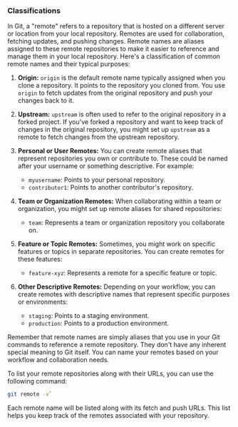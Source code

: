 ### Classifications

In Git, a "remote" refers to a repository that is hosted on a different server or location from your local repository. Remotes are used for collaboration, fetching updates, and pushing changes. Remote names are aliases assigned to these remote repositories to make it easier to reference and manage them in your local repository. Here's a classification of common remote names and their typical purposes:

1. **Origin:** `origin` is the default remote name typically assigned when you clone a repository. It points to the repository you cloned from. You use `origin` to fetch updates from the original repository and push your changes back to it.
    
2. **Upstream:** `upstream` is often used to refer to the original repository in a forked project. If you've forked a repository and want to keep track of changes in the original repository, you might set up `upstream` as a remote to fetch changes from the upstream repository.
    
3. **Personal or User Remotes:** You can create remote aliases that represent repositories you own or contribute to. These could be named after your username or something descriptive. For example:
    
    - `myusername`:  Points to your personal repository.
    - `contributor1`:  Points to another contributor's repository.
4. **Team or Organization Remotes:** When collaborating within a team or organization, you might set up remote aliases for shared repositories:
    
    - `team`:  Represents a team or organization repository you collaborate on.
5. **Feature or Topic Remotes:** Sometimes, you might work on specific features or topics in separate repositories. You can create remotes for these features:
    
    - `feature-xyz`:  Represents a remote for a specific feature or topic.
6. **Other Descriptive Remotes:** Depending on your workflow, you can create remotes with descriptive names that represent specific purposes or environments:
    
    - `staging`:  Points to a staging environment.
    - `production`:  Points to a production environment.

Remember that remote names are simply aliases that you use in your Git commands to reference a remote repository. They don't have any inherent special meaning to Git itself. You can name your remotes based on your workflow and collaboration needs.

To list your remote repositories along with their URLs, you can use the following command:

```bash
git remote -v`
```

Each remote name will be listed along with its fetch and push URLs. This list helps you keep track of the remotes associated with your repository.